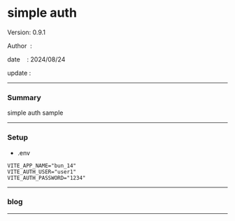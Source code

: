 ﻿# simple auth

 Version: 0.9.1

 Author  :

 date    : 2024/08/24 

 update  :

***
### Summary

 simple auth sample

***
### Setup

* .env

```
VITE_APP_NAME="bun_14"
VITE_AUTH_USER="user1"
VITE_AUTH_PASSWORD="1234"
```

***
### blog 

***

